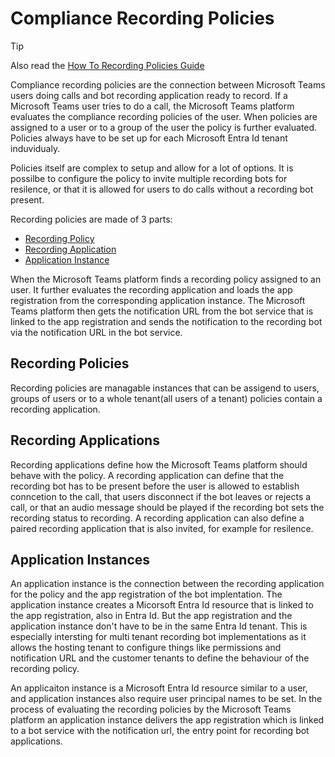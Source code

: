 # Compliance Recording Policies

> [!TIP]  
> Also read the [How To Recording Policies Guide](../guides/policy.md)

Compliance recording policies are the connection between Microsoft Teams users doing calls and bot recording application ready to record. If a Microsoft Teams user tries to do a call, the Microsoft Teams platform evaluates the compliance recording policies of the user. When policies are assigned to a user or to a group of the user the policy is further evaluated. Policies always have to be set up for each Microsoft Entra Id tenant induvidualy.

Policies itself are complex to setup and allow for a lot of options. It is possilbe to configure the policy to invite multiple recording bots for resilence, or that it is allowed for users to do calls without a recording bot present.

Recording policies are made of 3 parts:

- [Recording Policy](#recording-policies)
- [Recording Application](#recording-applications)
- [Application Instance](#application-instances)

When the Microsoft Teams platform finds a recording policy assigned to an user. It further evaluates the recording application and loads the app registration from the corresponding application instance. The Microsoft Teams platform then gets the notification URL from the bot service that is linked to the app registration and sends the notification to the recording bot via the notification URL in the bot service.

## Recording Policies

Recording policies are managable instances that can be assigend to users, groups of users or to a whole tenant(all users of a tenant) policies contain a recording application.

## Recording Applications

Recording applications define how the Microsoft Teams platform should behave with the policy. A recording application can define that the recording bot has to be present before the user is allowed to establish conncetion to the call, that users disconnect if the bot leaves or rejects a call, or that an audio message should be played if the recording bot sets the recording status to recording. A recording application can also define a paired recording application that is also invited, for example for resilence.

## Application Instances

An application instance is the connection between the recording application for the policy and the app registration of the bot implentation. The application instance creates a Micorsoft Entra Id resource that is linked to the app registration, also in Entra Id. But the app registration and the application instance don't have to be in the same Entra Id tenant. This is especially intersting for multi tenant recording bot implementations as it allows the hosting tenant to configure things like permissions and notification URL and the customer tenants to define the behaviour of the recording policy.

An applicaiton instance is a Microsoft Entra Id resource similar to a user, and application instances also require user principal names to be set. In the process of evaluating the recording policies by the Microsoft Teams platform an application instance delivers the app registration which is linked to a bot service with the notification url, the entry point for recording bot applications.
